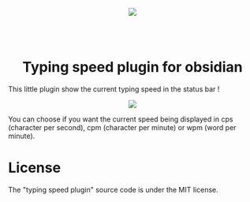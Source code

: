 <div align="center">

![](./meta/logo.svg)

</br> </br>

<h1 align="center"> Typing speed plugin for obsidian </h1>

</div>

This little plugin show the current typing speed in the status bar !

<div align="center">

![](./meta/demo.svg)

</div>
You can choose if you want the current speed being displayed in cps (character per second), cpm (character per minute) or wpm (word per minute).

# License

The "typing speed plugin" source code is under the MIT license.
